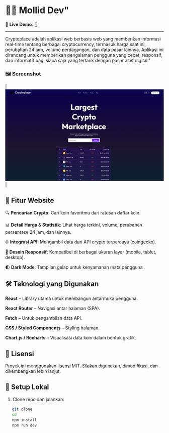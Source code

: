 # 🧑‍💻 Mollid Dev"

🔗 **Live Demo**: []

---

Cryptoplace adalah aplikasi web berbasis web yang memberikan informasi real-time tentang berbagai cryptocurrency, termasuk harga saat ini, perubahan 24 jam, volume perdagangan, dan data pasar lainnya. Aplikasi ini dirancang untuk memberikan pengalaman pengguna yang cepat, responsif, dan informatif bagi siapa saja yang tertarik dengan pasar aset digital."

### 🖼️ Screenshot

|![](/src/assets/ssrepo.png)|

## 📌 Fitur Website

🔍 **Pencarian Crypto**: Cari koin favoritmu dari ratusan daftar koin.

📊 **Detail Harga & Statistik**: Lihat harga terkini, volume, perubahan persentase 24 jam, dan lainnya.

🌐 **Integrasi API**: Mengambil data dari API crypto terpercaya (coingecko).

📱 **Desain Responsif**: Kompatibel di berbagai ukuran layar (mobile, tablet, desktop).

🌓 **Dark Mode**: Tampilan gelap untuk kenyamanan mata pengguna

## 🛠️ Teknologi yang Digunakan
**React** – Library utama untuk membangun antarmuka pengguna.

**React Router** – Navigasi antar halaman (SPA).

**Fetch** – Untuk pengambilan data API.

**CSS / Styled Components** – Styling halaman.

**Chart.js / Recharts** – Visualisasi data koin dalam bentuk grafik.

## 📄 Lisensi
Proyek ini menggunakan lisensi MIT. Silakan digunakan, dimodifikasi, dan dikembangkan lebih lanjut.

## 🚀 Setup Lokal

1. Clone repo dan jalankan:
```bash
   git clone
   cd 
   npm install
   npm run dev
```

